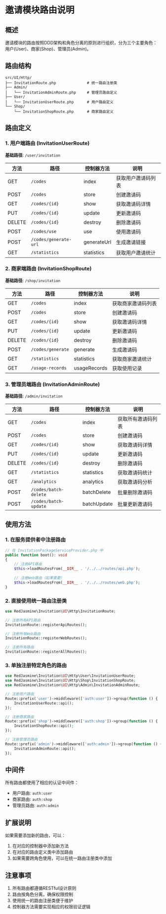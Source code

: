 # 邀请模块路由说明

## 概述

邀请模块的路由按照DDD架构和角色分离的原则进行组织，分为三个主要角色：用户(User)、商家(Shop)、管理员(Admin)。

## 路由结构

```
src/UI/Http/
├── InvitationRoute.php              # 统一路由注册类
├── Admin/
│   └── InvitationAdminRoute.php     # 管理员路由定义
├── User/
│   └── InvitationUserRoute.php      # 用户路由定义
└── Shop/
    └── InvitationShopRoute.php      # 商家路由定义
```

## 路由定义

### 1. 用户端路由 (InvitationUserRoute)

**基础路径**: `/user/invitation`

| 方法 | 路径 | 控制器方法 | 说明 |
|------|------|------------|------|
| GET | `/codes` | index | 获取用户邀请码列表 |
| POST | `/codes` | store | 创建邀请码 |
| GET | `/codes/{id}` | show | 获取邀请码详情 |
| PUT | `/codes/{id}` | update | 更新邀请码 |
| DELETE | `/codes/{id}` | destroy | 删除邀请码 |
| POST | `/codes/use` | use | 使用邀请码 |
| POST | `/codes/generate-url` | generateUrl | 生成邀请链接 |
| GET | `/statistics` | statistics | 获取用户邀请统计 |

### 2. 商家端路由 (InvitationShopRoute)

**基础路径**: `/shop/invitation`

| 方法 | 路径 | 控制器方法 | 说明 |
|------|------|------------|------|
| GET | `/codes` | index | 获取商家邀请码列表 |
| POST | `/codes` | store | 创建邀请码 |
| GET | `/codes/{id}` | show | 获取邀请码详情 |
| PUT | `/codes/{id}` | update | 更新邀请码 |
| DELETE | `/codes/{id}` | destroy | 删除邀请码 |
| POST | `/codes/generate` | generate | 生成邀请码 |
| GET | `/statistics` | statistics | 获取商家邀请统计 |
| GET | `/usage-records` | usageRecords | 获取使用记录 |

### 3. 管理员端路由 (InvitationAdminRoute)

**基础路径**: `/admin/invitation`

| 方法 | 路径 | 控制器方法 | 说明 |
|------|------|------------|------|
| GET | `/codes` | index | 获取所有邀请码列表 |
| POST | `/codes` | store | 创建邀请码 |
| GET | `/codes/{id}` | show | 获取邀请码详情 |
| PUT | `/codes/{id}` | update | 更新邀请码 |
| DELETE | `/codes/{id}` | destroy | 删除邀请码 |
| GET | `/statistics` | statistics | 获取邀请码统计 |
| GET | `/analytics` | analytics | 获取邀请码分析 |
| POST | `/codes/batch-delete` | batchDelete | 批量删除邀请码 |
| POST | `/codes/batch-update` | batchUpdate | 批量更新邀请码 |

## 使用方法

### 1. 在服务提供者中注册路由

```php
// 在 InvitationPackageServiceProvider.php 中
public function boot(): void
{
    // 注册API路由
    $this->loadRoutesFrom(__DIR__ . '/../../routes/api.php');
    
    // 注册Web路由（如果需要）
    $this->loadRoutesFrom(__DIR__ . '/../../routes/web.php');
}
```

### 2. 直接使用统一路由注册类

```php
use RedJasmine\Invitation\UI\Http\InvitationRoute;

// 注册所有API路由
InvitationRoute::registerApiRoutes();

// 注册所有Web路由
InvitationRoute::registerWebRoutes();

// 注册所有路由
InvitationRoute::registerAllRoutes();
```

### 3. 单独注册特定角色的路由

```php
use RedJasmine\Invitation\UI\Http\User\InvitationUserRoute;
use RedJasmine\Invitation\UI\Http\Shop\InvitationShopRoute;
use RedJasmine\Invitation\UI\Http\Admin\InvitationAdminRoute;

// 注册用户路由
Route::prefix('user')->middleware(['auth:user'])->group(function () {
    InvitationUserRoute::api();
});

// 注册商家路由
Route::prefix('shop')->middleware(['auth:shop'])->group(function () {
    InvitationShopRoute::api();
});

// 注册管理员路由
Route::prefix('admin')->middleware(['auth:admin'])->group(function () {
    InvitationAdminRoute::api();
});
```

## 中间件

所有路由都使用了相应的认证中间件：

- 用户路由: `auth:user`
- 商家路由: `auth:shop`
- 管理员路由: `auth:admin`

## 扩展说明

如果需要添加新的路由，可以：

1. 在对应的控制器中添加新方法
2. 在对应的路由定义类中添加路由
3. 如果需要跨角色使用，可以在统一路由注册类中添加

## 注意事项

1. 所有路由都遵循RESTful设计原则
2. 路由按角色分离，确保权限控制
3. 使用统一的路由注册类便于维护
4. 控制器方法需要实现相应的权限验证逻辑 
